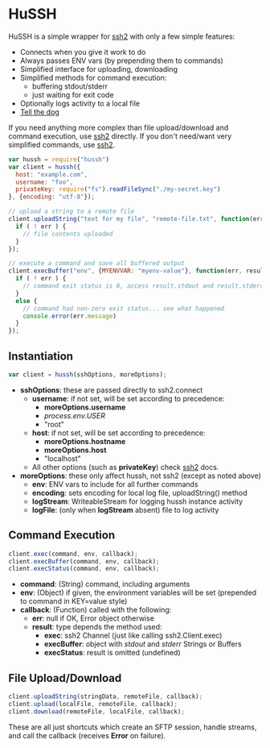 # HuSSH

HuSSH is a simple wrapper for [ssh2](https://github.com/mscdex/ssh2) with only a
few simple features:

- Connects when you give it work to do
- Always passes ENV vars (by prepending them to commands)
- Simplified interface for uploading, downloading
- Simplified methods for command execution:
  - buffering stdout/stderr
  - just waiting for exit code
- Optionally logs activity to a local file
- [Tell the dog](http://www.victoriawilliams.net/tarbelly-and-featherfoot/polish-those-shoes)

If you need anything more complex than file upload/download and command
execution, use [ssh2](https://github.com/mscdex/ssh2) directly. If you don't
need/want very simplified commands, use [ssh2](https://github.com/mscdex/ssh2).

```js
var hussh = require("hussh")
var client = hussh({
  host: "example.com",
  username: "foo",
  privateKey: require("fs").readFileSync("./my-secret.key")
}, {encoding: "utf-8"});

// upload a string to a remote file
client.uploadString("text for my file", "remote-file.txt", function(err){
  if ( ! err ) {
    // file contents uploaded
  }
});

// execute a command and save all buffered output
client.execBuffer("env", {MYENVVAR: "myenv-value"}, function(err, result){
  if ( ! err ) {
    // command exit status is 0, access result.stdout and result.stderr here
  }
  else {
    // command had non-zero exit status... see what happened
    console.error(err.message)
  }
});
```

## Instantiation

```js
var client = hussh(sshOptions, moreOptions);
```

- **sshOptions**: these are passed directly to ssh2.connect
  - **username**: if not set, will be set according to precedence:
    - **moreOptions.username**
    - *process.env.USER*
    - "root"
  - **host**: if not set, will be set according to precedence:
    - **moreOptions.hostname**
    - **moreOptions.host**
    - "localhost"
  - All other options (such as **privateKey**) check
    [ssh2](https://github.com/mscdex/ssh2) docs.
- **moreOptions**: these only affect hussh, not ssh2 (except as noted above)
  - **env**: ENV vars to include for all further commands
  - **encoding**: sets encoding for local log file, uploadString() method
  - **logStream**: WriteableStream for logging hussh instance activity
  - **logFile**: (only when **logStream** absent) file to log activity

## Command Execution

```js
client.exec(command, env, callback);
client.execBuffer(command, env, callback);
client.execStatus(command, env, callback);
```

- **command**: (String) command, including arguments
- **env**: (Object) if given, the environment variables will be set (prepended
  to command in KEY=value style)
- **callback**: (Function) called with the following:
  - **err**: null if OK, Error object otherwise
  - **result**: type depends the method used:
    - **exec**: ssh2 Channel (just like calling ssh2.Client.exec)
    - **execBuffer**: object with *stdout* and *stderr* Strings or Buffers
    - **execStatus**: result is omitted (undefined)

## File Upload/Download

```js
client.uploadString(stringData, remoteFile, callback);
client.upload(localFile, remoteFile, callback);
client.download(remoteFile, localFile, callback);
```

These are all just shortcuts which create an SFTP session, handle streams, and
call the callback (receives **Error** on failure).
